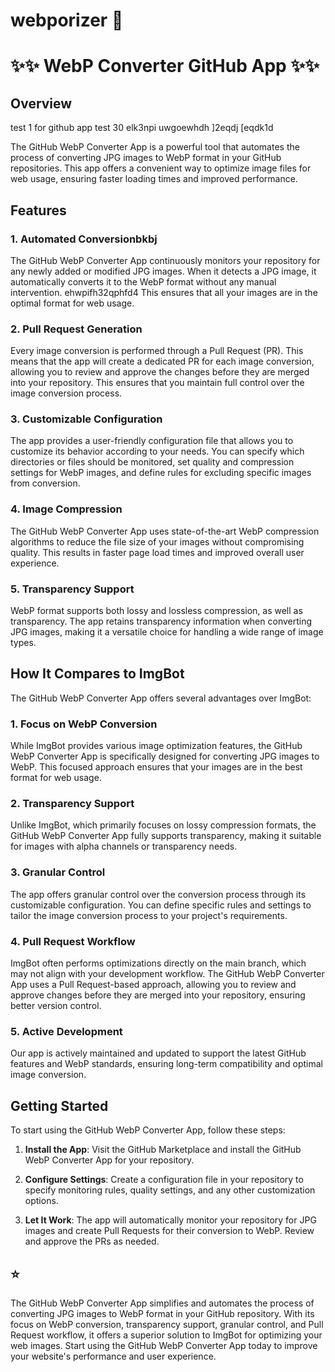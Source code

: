 # webporizer 🚀
# ✨✨ WebP Converter GitHub App ✨✨
## Overview

test 1 for github app
test 30
elk3npi uwgoewhdh
]2eqdj
[eqdk1d


The GitHub WebP Converter App is a powerful tool that automates the process of converting JPG images to WebP format in your GitHub repositories. This app offers a convenient way to optimize image files for web usage, ensuring faster loading times and improved performance.

## Features

### 1. Automated Conversionbkbj

The GitHub WebP Converter App continuously monitors your repository for any newly added or modified JPG images. When it detects a JPG image, it automatically converts it to the WebP format without any manual intervention. ehwpifh32qphfd4
This ensures that all your images are in the optimal format for web usage.

### 2. Pull Request Generation

Every image conversion is performed through a Pull Request (PR). This means that the app will create a dedicated PR for each image conversion, allowing you to review and approve the changes before they are merged into your repository. This ensures that you maintain full control over the image conversion process.

### 3. Customizable Configuration

The app provides a user-friendly configuration file that allows you to customize its behavior according to your needs. You can specify which directories or files should be monitored, set quality and compression settings for WebP images, and define rules for excluding specific images from conversion.

### 4. Image Compression

The GitHub WebP Converter App uses state-of-the-art WebP compression algorithms to reduce the file size of your images without compromising quality. This results in faster page load times and improved overall user experience.

### 5. Transparency Support

WebP format supports both lossy and lossless compression, as well as transparency. The app retains transparency information when converting JPG images, making it a versatile choice for handling a wide range of image types.

## How It Compares to ImgBot

The GitHub WebP Converter App offers several advantages over ImgBot:

### 1. Focus on WebP Conversion

While ImgBot provides various image optimization features, the GitHub WebP Converter App is specifically designed for converting JPG images to WebP. This focused approach ensures that your images are in the best format for web usage.

### 2. Transparency Support

Unlike ImgBot, which primarily focuses on lossy compression formats, the GitHub WebP Converter App fully supports transparency, making it suitable for images with alpha channels or transparency needs.

### 3. Granular Control

The app offers granular control over the conversion process through its customizable configuration. You can define specific rules and settings to tailor the image conversion process to your project's requirements.

### 4. Pull Request Workflow

ImgBot often performs optimizations directly on the main branch, which may not align with your development workflow. The GitHub WebP Converter App uses a Pull Request-based approach, allowing you to review and approve changes before they are merged into your repository, ensuring better version control.

### 5. Active Development

Our app is actively maintained and updated to support the latest GitHub features and WebP standards, ensuring long-term compatibility and optimal image conversion.

## Getting Started

To start using the GitHub WebP Converter App, follow these steps:

1. **Install the App**: Visit the GitHub Marketplace and install the GitHub WebP Converter App for your repository.

2. **Configure Settings**: Create a configuration file in your repository to specify monitoring rules, quality settings, and any other customization options.

3. **Let It Work**: The app will automatically monitor your repository for JPG images and create Pull Requests for their conversion to WebP. Review and approve the PRs as needed.

## ⭐ 

The GitHub WebP Converter App simplifies and automates the process of converting JPG images to WebP format in your GitHub repository. With its focus on WebP conversion, transparency support, granular control, and Pull Request workflow, it offers a superior solution to ImgBot for optimizing your web images. Start using the GitHub WebP Converter App today to improve your website's performance and user experience.

